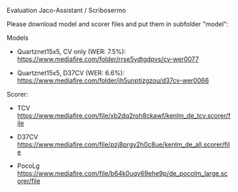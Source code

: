 Evaluation Jaco-Assistant / Scribosermo

Please download model and scorer files and put them in subfolder "model":

Models
- Quartznet15x5, CV only (WER: 7.5%): https://www.mediafire.com/folder/rrse5ydtgdpvs/cv-wer0077

- Quartznet15x5, D37CV (WER: 6.6%):  https://www.mediafire.com/folder/jh5unptizgzou/d37cv-wer0066

Scorer: 

- TCV    https://www.mediafire.com/file/xb2dq2roh8ckawf/kenlm_de_tcv.scorer/file

- D37CV  https://www.mediafire.com/file/pzj8prgv2h0c8ue/kenlm_de_all.scorer/file

- PocoLg https://www.mediafire.com/file/b64k0uqv69ehe9p/de_pocolm_large.scorer/file

